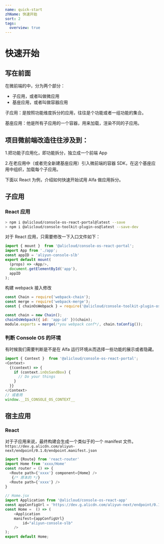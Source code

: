 ```yaml
---
name: quick-start
zhName: 快速开始
sort: 2
tags: 
  overview: true
---
```

# 快速开始

## 写在前面

在微前端的中，分为两个部分：

* 子应用，或者叫做微应用
* 基座应用，或者叫做容器应用

子应用：是按照功能维度拆分的应用，往往是个功能或者一组功能的集合。

基座应用：他是所有子应用的一个容器，用来加载，渲染不同的子应用。

## 项目微前端改造往往涉及到：

1.把功能子应用化，即功能拆分，独立成一个前端 App

2.在老应用中（或者完全新建基座应用）引入微前端的容器 SDK，在这个基座应用中组织，加载每个子应用。

下面以 React 为例，介绍如何快速开始试用 Alfa 做应用拆分。

## 子应用

### React 应用

```bash
> npm i @alicloud/console-os-react-portal@latest --save
> npm i @alicloud/console-toolkit-plugin-os@latest --save-dev
```

对于 React 应用，只需要修改一下入口文件如下：

```javascript
import { mount }  from '@alicloud/console-os-react-portal';
import App from './app';
const appID = 'aliyun-console-slb'
export default mount(
  (props) => <App/>,
  document.getElementById('app'),
  appID
);
```

构建 webpack 接入修改

```javascript
const Chain = require('webpack-chain');
const merge = require('webpack-merge');
const { chainOsWebpack } = require('@alicloud/console-toolkit-plugin-os')

const chain = new Chain();
chainOsWebpack({ id: 'app-id' })(chain);
module.exports = merge(/*you webpack conf*/, chain.toConfig());
```

### 判断 Console OS 的环境

有时候我们需要判断是不是在 Alfa 运行环境从而选择一些功能的展示或者隐藏。

```javascript
import { Context }  from '@alicloud/console-os-react-portal';
<Context>
  {(context) => {
    if (context.inOsSandBox) {
      // Do your things
    }
  }}
</Context>
// 或者用
window.__IS_CONSOLE_OS_CONTEXT__
```

## 宿主应用

### React
对于子应用来说，最终构建会生成一个类似于的一个 manifest 文件。 ```https://dev.g.alicdn.com/aliyun-next/endpoint/0.1.0/endpoint.manifest.json```

```javascript
import {Route} from 'react-router'
import Home from 'xxxx/Home'
const router = () => {
  <Route path={'xxxx'} component={Home} />
   {/* 原本的 */}
  <Route path={'xxxx'} />
}
 
// Home.jsx
import Application from '@alicloud/console-os-react-app'
const appConfigUrl = 'https://dev.g.alicdn.com/aliyun-next/endpoint/0.1.0/endpoint.manifest.json';
const Home =  () => (
    <Application
    manifest={appConfigUrl}
        id="aliyun-console-slb"
    />
);
export default Home;
```
